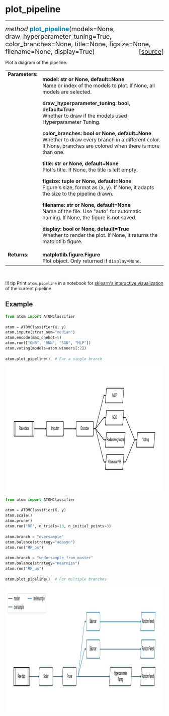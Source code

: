 # plot_pipeline
---------------

<div style="font-size:20px">
<em>method</em> <strong style="color:#008AB8">plot_pipeline</strong>(models=None,
draw_hyperparameter_tuning=True, color_branches=None, title=None,
figsize=None, filename=None, display=True)
<span style="float:right">
<a href="https://github.com/tvdboom/ATOM/blob/master/atom/plots.py#L733">[source]</a>
</span>
</div>

Plot a diagram of the pipeline.

<table style="font-size:16px">
<tr>
<td width="20%" class="td_title" style="vertical-align:top"><strong>Parameters:</strong></td>
<td width="80%" class="td_params">
<p>
<strong>model: str or None, default=None</strong><br>
Name or index of the models to plot. If None, all models are selected.
</p>
<p>
<strong>draw_hyperparameter_tuning: bool, default=True</strong><br>
Whether to draw if the models used Hyperparameter Tuning.
</p>
<p>
<strong>color_branches: bool or None, default=None</strong><br>
Whether to draw every branch in a different color. If None,
branches are colored when there is more than one.
</p>
<p>
<strong>title: str or None, default=None</strong><br>
Plot's title. If None, the title is left empty.
</p>
<p>
<strong>figsize: tuple or None, default=None</strong><br>
Figure's size, format as (x, y). If None, it adapts the size to the
pipeline drawn.
</p>
<p>
<strong>filename: str or None, default=None</strong><br>
Name of the file. Use "auto" for automatic naming.
If None, the figure is not saved.
</p>
<p>
<strong>display: bool or None, default=True</strong><br>
Whether to render the plot. If None, it returns the matplotlib figure.
</p>
</td>
</tr>
<tr>
<td width="20%" class="td_title" style="vertical-align:top"><strong>Returns:</strong></td>
<td width="80%" class="td_params">
<strong>matplotlib.figure.Figure</strong><br>
Plot object. Only returned if <code>display=None</code>.
</td>
</tr>
</table>
<br />

!!! tip
    Print `atom.pipeline` in a notebook for [sklearn's interactive visualization](https://scikit-learn.org/stable/auto_examples/miscellaneous/plot_pipeline_display.html)
    of the current pipeline.



## Example

```python
from atom import ATOMClassifier

atom = ATOMClassifier(X, y)
atom.impute(strat_num="median")
atom.encode(max_onehot=5)
atom.run(["GNB", "RNN", "SGD", "MLP"])
atom.voting(models=atom.winners[:2])

atom.plot_pipeline()  # For a single branch
```

<div align="center">
    <img src="../../../img/plots/plot_pipeline_1.png" alt="plot_pipeline_1" width="700" height="400"/>
</div>


```python
from atom import ATOMClassifier

atom = ATOMClassifier(X, y)
atom.scale()
atom.prune()
atom.run("RF", n_trials=10, n_initial_points=3)

atom.branch = "oversample"
atom.balance(strategy="adasyn")
atom.run("RF_os")

atom.branch = "undersample_from_master"
atom.balance(strategy="nearmiss")
atom.run("RF_us")

atom.plot_pipeline()  # For multiple branches
```

<div align="center">
    <img src="../../../img/plots/plot_pipeline_2.png" alt="plot_pipeline_2" width="700" height="400"/>
</div>
